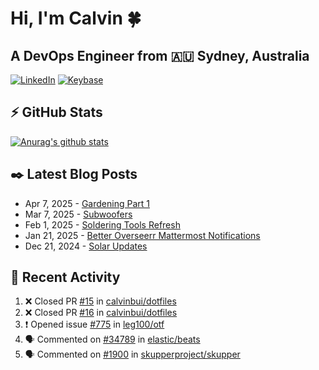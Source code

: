 # Hi, I'm Calvin 🍀
## A DevOps Engineer from 🇦🇺 Sydney, Australia</h3>

[![LinkedIn](https://img.shields.io/badge/-c–bui-0077B5?style=flat-square&labelColor=0077B5&logo=LinkedIn&logoColor=white)](https://www.linkedin.com/in/c-bui/)
[![Keybase](https://img.shields.io/badge/-calvinbui-ff6f21?style=flat-square&labelColor=ff6f21&logo=Keybase&logoColor=white)](https://keybase.io/calvinbui)

<!-- https://github.com/rishavanand/github-profilinator -->
## ⚡ GitHub Stats
[![Anurag's github stats](https://github-readme-stats.vercel.app/api?username=calvinbui&count_private=true&hide_title=true)](https://github.com/anuraghazra/github-readme-stats)

<!-- https://github.com/gautamkrishnar/blog-post-workflow -->
## ✒️ Latest Blog Posts

<!-- BLOG-POST-LIST:START -->
- Apr 7, 2025 - [Gardening Part 1](https://calvin.me/gardening-part-1)
- Mar 7, 2025 - [Subwoofers](https://calvin.me/subwoofers)
- Feb 1, 2025 - [Soldering Tools Refresh](https://calvin.me/soldering-tools-refresh)
- Jan 21, 2025 - [Better Overseerr Mattermost Notifications](https://calvin.me/better-overseerr-mattermost-notification)
- Dec 21, 2024 - [Solar Updates](https://calvin.me/solar-updates)

<!-- BLOG-POST-LIST:END -->

## 🏃‍ Recent Activity

<!--START_SECTION:activity-->
1. ❌ Closed PR [#15](https://github.com/calvinbui/dotfiles/pull/15) in [calvinbui/dotfiles](https://github.com/calvinbui/dotfiles)
2. ❌ Closed PR [#16](https://github.com/calvinbui/dotfiles/pull/16) in [calvinbui/dotfiles](https://github.com/calvinbui/dotfiles)
3. ❗ Opened issue [#775](https://github.com/leg100/otf/issues/775) in [leg100/otf](https://github.com/leg100/otf)
4. 🗣 Commented on [#34789](https://github.com/elastic/beats/issues/34789#issuecomment-2875011292) in [elastic/beats](https://github.com/elastic/beats)
5. 🗣 Commented on [#1900](https://github.com/skupperproject/skupper/issues/1900#issuecomment-2875001983) in [skupperproject/skupper](https://github.com/skupperproject/skupper)
<!--END_SECTION:activity-->
